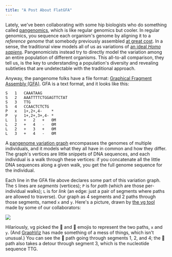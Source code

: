 ```yaml
---
title: "A Post About FlatGFA"
---
```

Lately, we've been collaborating with some hip biologists who do something called [pangenomics][], which is like regular genomics but cooler. In regular genomics, you sequence each organism's genome by aligning it to a *reference genome* that somebody previously assembled [at great cost][denovo]. In a sense, the traditional view models all of us as variations of [an ideal *Homo sapiens*][human-reference]. Pangenomicists instead try to directly model the variation among an entire population of different organisms. This all-to-all comparison, they tell us, is the key to understanding a population's diversity and revealing subtleties that are undetectable with the traditional approach.

Anyway, the pangenome folks have a file format:
[Graphical Fragment Assembly (GFA)][gfa].
GFA is a text format, and it looks like this:

```
S	1	CAAATAAG
S	2	AAATTTTCTGGAGTTCTAT
S	3	TTG
S	4	CCAACTCTCTG
P	x	1+,2+,4-	*
P	y	1+,2+,3+,4-	*
L	1	+	2	+	0M
L	2	+	4	-	0M
L	2	+	3	+	0M
L	3	+	4	-	0M
```

A [pangenome variation graph][vg] encompasses the genomes of multiple individuals, and it models what they all have in common and how they differ.
The graph's vertices are little snippets of DNA sequences, and each individual is a walk through these vertices:
if you concatenate all the little DNA sequences along a given walk, you get the full genome sequence for the individual.

Each line in the GFA file above declares some part of this variation graph.
The `S` lines are *segments* (vertices);
`P` is for *path* (which are those per-individual walks);
`L` is for *link* (an edge: just a pair of segments where paths are allowed to traverse).
Our graph as 4 segments and 2 paths through those segments, named `x` and `y`.
Here's a picture, drawn by [the vg tool][vg] made by some of our collaborators:

<img src="{{site.base}}/media/flatgfa/tiny.png" class="img-responsive">

Hilariously, vg picked the 🎷 and 🕌 emojis to represent the two paths, `x` and `y`.
(And [GraphViz][] has made something of a mess of things, which isn't unusual.)
You can see the 🎷 path going through segments 1, 2, and 4;
the 🕌 path also takes a detour through segment 3, which is the nucleotide sequence TTG.

[denovo]: https://en.wikipedia.org/wiki/De_novo_sequence_assemblers
[pangenomics]: https://en.wikipedia.org/wiki/Pan-genome
[human-reference]: https://en.wikipedia.org/wiki/Reference_genome#Human_reference_genome
[vg]: https://github.com/vgteam/vg
[graphviz]: https://graphviz.org
[gfa]: https://github.com/GFA-spec/GFA-spec
